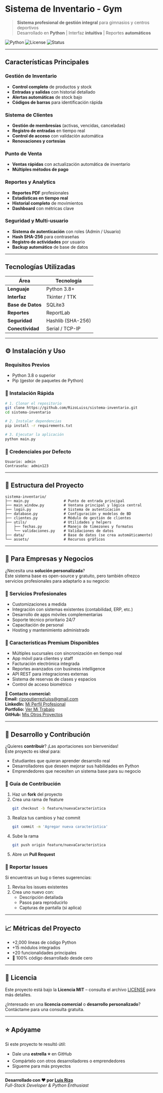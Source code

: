 # Sistema de Inventario - Gym

> **Sistema profesional de gestión integral** para gimnasios y centros deportivos  
> Desarrollado en **Python** | Interfaz **intuitiva** | Reportes **automáticos**

![Python](https://img.shields.io/badge/Python-3.8+-blue.svg)
![License](https://img.shields.io/badge/License-MIT-green.svg)
![Status](https://img.shields.io/badge/Status-Production%20Ready-brightgreen)

---

## Características Principales

### Gestión de Inventario
- **Control completo** de productos y stock  
- **Entradas y salidas** con historial detallado  
- **Alertas automáticas** de stock bajo  
- **Códigos de barras** para identificación rápida  

### Sistema de Clientes
- **Gestión de membresías** (activas, vencidas, canceladas)  
- **Registro de entradas** en tiempo real  
- **Control de acceso** con validación automática  
- **Renovaciones y cortesías**  

### Punto de Venta
- **Ventas rápidas** con actualización automática de inventario  
- **Múltiples métodos de pago**  

### Reportes y Analytics
- **Reportes PDF** profesionales  
- **Estadísticas en tiempo real**  
- **Historial completo** de movimientos  
- **Dashboard** con métricas clave  

### Seguridad y Multi-usuario
- **Sistema de autenticación** con roles (Admin / Usuario)  
- **Hash SHA-256** para contraseñas  
- **Registro de actividades** por usuario  
- **Backup automático** de base de datos  

---

## Tecnologías Utilizadas

| Área | Tecnología |
|------|-------------|
| **Lenguaje** | Python 3.8+ |
| **Interfaz** | Tkinter / TTK |
| **Base de Datos** | SQLite3 |
| **Reportes** | ReportLab |
| **Seguridad** | Hashlib (SHA-256) |
| **Conectividad** | Serial / TCP-IP |

---

## ⚙️ Instalación y Uso

### Requisitos Previos
- Python 3.8 o superior  
- Pip (gestor de paquetes de Python)

### 🚀 Instalación Rápida
```bash
# 1. Clonar el repositorio
git clone https://github.com/RizoLuiss/sistema-inventario.git
cd sistema-inventario

# 2. Instalar dependencias
pip install -r requirements.txt

# 3. Ejecutar la aplicación
python main.py
```

### 🔑 Credenciales por Defecto
```
Usuario: admin  
Contraseña: admin123
```

---

## 🧩 Estructura del Proyecto

```
sistema-inventario/
├── main.py                # Punto de entrada principal
├── main_window.py         # Ventana principal y lógica central
├── login.py               # Sistema de autenticación
├── database.py            # Configuración y modelos de BD
├── clientes.py            # Módulo de gestión de clientes
├── utils/                 # Utilidades y helpers
│   ├── fechas.py          # Manejo de timezones y formatos
│   └── validaciones.py    # Validaciones de datos
├── data/                  # Base de datos (se crea automáticamente)
└── assets/                # Recursos gráficos
```

---

## 🏢 Para Empresas y Negocios

¿Necesita una **solución personalizada**?  
Este sistema base es open-source y gratuito, pero también ofrezco servicios profesionales para adaptarlo a su negocio:

### 💼 Servicios Profesionales
- Customizaciones a medida  
- Integración con sistemas existentes (contabilidad, ERP, etc.)  
- Desarrollo de apps móviles complementarias  
- Soporte técnico prioritario 24/7  
- Capacitación de personal  
- Hosting y mantenimiento administrado  

### 🌟 Características Premium Disponibles
- Múltiples sucursales con sincronización en tiempo real  
- App móvil para clientes y staff  
- Facturación electrónica integrada  
- Reportes avanzados con business intelligence  
- API REST para integraciones externas  
- Sistema de reservas de clases y espacios  
- Control de acceso biométrico  

📩 **Contacto comercial:**  
**Email:** [rizogutierrezluiss@gmail.com](mailto:rizogutierrezluiss@gmail.com)  
**LinkedIn:** [Mi Perfil Profesional](https://www.linkedin.com/in/luis-alberto-rizo-gutierrez-44b284360)  
**Portfolio:** [Ver Mi Trabajo](https://rizoluiss.github.io/)  
**GitHub:** [Mis Otros Proyectos](https://github.com/RizoLuiss)

---

## 🤝 Desarrollo y Contribución

¿Quieres **contribuir**? ¡Las aportaciones son bienvenidas!  
Este proyecto es ideal para:

- Estudiantes que quieran aprender desarrollo real  
- Desarrolladores que deseen mejorar sus habilidades en Python  
- Emprendedores que necesiten un sistema base para su negocio  

### 🧭 Guía de Contribución
1. Haz un **fork** del proyecto  
2. Crea una rama de feature  
   ```bash
   git checkout -b feature/nuevaCaracteristica
   ```
3. Realiza tus cambios y haz commit  
   ```bash
   git commit -m 'Agregar nueva característica'
   ```
4. Sube la rama  
   ```bash
   git push origin feature/nuevaCaracteristica
   ```
5. Abre un **Pull Request**

### 🐛 Reportar Issues
Si encuentras un bug o tienes sugerencias:
1. Revisa los issues existentes  
2. Crea uno nuevo con:  
   - Descripción detallada  
   - Pasos para reproducirlo  
   - Capturas de pantalla (si aplica)  

---

## 📈 Métricas del Proyecto
- +2,000 líneas de código Python  
- +15 módulos integrados  
- +20 funcionalidades principales  
- 💯 100% código desarrollado desde cero  

---

## 📄 Licencia
Este proyecto está bajo la **Licencia MIT** – consulta el archivo [LICENSE](LICENSE) para más detalles.  

¿Interesado en una **licencia comercial** o **desarrollo personalizado**?  
Contáctame para una consulta gratuita.

---

## ⭐ Apóyame
Si este proyecto te resultó útil:

- Dale una **estrella ⭐** en GitHub  
- Compártelo con otros desarrolladores o emprendedores  
- Sígueme para más proyectos  

---

**Desarrollado con ❤️ por [Luis Rizo](https://github.com/RizoLuiss)**  
*Full-Stack Developer & Python Enthusiast*
